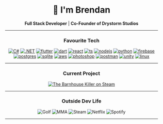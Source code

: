 <div align="center">

# 👋 I'm Brendan

**Full Stack Developer** | **Co-Founder of Drystorm Studios**  

---

### Favourite Tech

[![C#](https://skillicons.dev/icons?i=cs)](https://skillicons.dev)
[![.NET](https://skillicons.dev/icons?i=dotnet)](https://skillicons.dev)
[![flutter](https://skillicons.dev/icons?i=flutter)](https://skillicons.dev)
[![dart](https://skillicons.dev/icons?i=dart)](https://skillicons.dev)
[![react](https://skillicons.dev/icons?i=react)](https://skillicons.dev)
[![ts](https://skillicons.dev/icons?i=ts)](https://skillicons.dev)
[![nodejs](https://skillicons.dev/icons?i=nodejs)](https://skillicons.dev)
[![python](https://skillicons.dev/icons?i=python)](https://skillicons.dev)
[![firebase](https://skillicons.dev/icons?i=firebase)](https://skillicons.dev)
[![postgres](https://skillicons.dev/icons?i=postgres)](https://skillicons.dev)
[![sqlite](https://skillicons.dev/icons?i=sqlite)](https://skillicons.dev)
[![aws](https://skillicons.dev/icons?i=aws)](https://skillicons.dev)
[![photoshop](https://skillicons.dev/icons?i=ps)](https://skillicons.dev)
[![postman](https://skillicons.dev/icons?i=postman)](https://skillicons.dev)
[![unity](https://skillicons.dev/icons?i=unity)](https://skillicons.dev)
[![linux](https://skillicons.dev/icons?i=raspberrypi)](https://skillicons.dev)

---

### Current Project

[![The Barnhouse Killer on Steam](https://img.shields.io/badge/Wishlist-The%20Barnhouse%20Killer-black?style=for-the-badge&logo=steam)](https://store.steampowered.com/app/2991600/The_Barnhouse_Killer/)

---

### Outside Dev Life

![Golf](https://img.shields.io/badge/Golf-0B6623?style=flat-square)
![MMA](https://img.shields.io/badge/MMA-8B0000?style=flat-square)
![Steam](https://img.shields.io/badge/Steam-black?style=flat-square&logo=steam)
![Netflix](https://img.shields.io/badge/Netflix-E50914?style=flat-square&logo=netflix&logoColor=white)
![Spotify](https://img.shields.io/badge/Spotify-1DB954?style=flat-square&logo=spotify&logoColor=white)

---

</div>
